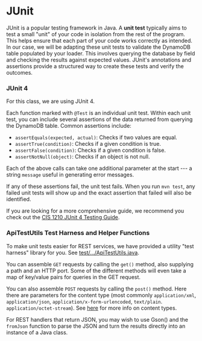 # JUnit

JUnit is a popular testing framework in Java. A **unit test** typically aims to test a small "unit" of your code in
isolation from the rest of the program. This helps ensure that each part of your code works correctly as intended. In
our case, we will be adapting these unit tests to validate the DynamoDB table populated by your loader. This involves
querying the database by field and checking the results against expected values. JUnit's annotations and assertions
provide a structured way to create these tests and verify the outcomes. 

### JUnit 4

For this class, we are using JUnit 4.

Each function marked with `@Test` is an individual unit test. Within each unit test, you can include several assertions
of the data returned from querying the DynamoDB table. Common assertions include:

- `assertEquals(expected, actual)`: Checks if two values are equal.
- `assertTrue(condition)`: Checks if a given condition is true.
- `assertFalse(condition)`: Checks if a given condition is false.
- `assertNotNull(object)`: Checks if an object is not null.

Each of the above calls can take one additional parameter at the start --- a string `message` useful in generating error messages.

If any of these assertions fail, the unit test fails. When you run `mvn test`, any failed unit tests will show up and
the exact assertion that failed will also be identified.

If you are looking for a more comprehensive guide, we recommend you check out
the [CIS 1210 JUnit 4 Testing Guide](https://www.cis.upenn.edu/~cis1210/current/testing_guide.html).

### ApiTestUtils Test Harness and Helper Functions

To make unit tests easier for REST services, we have provided a utility "test harness" library for you.  See [test/.../ApiTestUtils.java](test/edu/upenn/cis/nets2120/ApiTestUtils.java).

You can assemble `GET` requests by calling the `get()` method, also supplying a path and an HTTP port.  Some of the different methods will even take a map of key/value pairs for queries in the GET request.

You can also assemble `POST` requests by calling the `post()` method. Here there are parameters for the content type (most commonly `application/xml`, `application/json`, `application/x-form-urlencoded`, `text/plain`. `application/octet-stream`).  See [here](https://developer.mozilla.org/en-US/docs/Web/HTTP/MIME_types/Common_types) for more info on content types.

For REST handlers that return JSON, you may wish to use Gson() and the `fromJson` function to parse the JSON and turn the results directly into an instance of a Java class.
